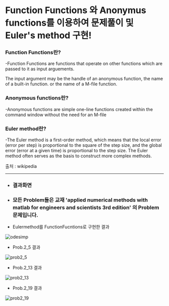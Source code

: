 # Function Functions 와 Anonymus functions를 이용하여 문제풀이 및 Euler's method 구현!


### Function Functions란?

-Function Functions are functions that operate on other functions which are passed to it as input arguements.

The input argument may be the handle of an anonymous function, the name of a built-in function. or the name of a M-file function.


### Anonymous functions란?

-Anonymous functions are simple one-line functions created within the command window without the need for an M-file
 

### Euler method란?

-The Euler method is a first-order method, which means that the local error (error per step) is proportional to the square of the step size, and the global error (error at a given time) is proportional to the step size. The Euler method often serves as the basis to construct more complex methods.

출처 : wikipedia

* * *
+ ### 결과화면

+ ### 모든 Problem들은 교재 'applied numerical methods with matlab for engineers and scientists 3rd edition' 의 Problem 문제입니다.

+ Eulermethod를 FunctionFucntions로 구현한 결과


![odesimp](https://user-images.githubusercontent.com/44973398/48885131-7dd73500-ee6a-11e8-9ec4-9b3700192d61.PNG)

+ Prob.2_5  결과


![prob2_5](https://user-images.githubusercontent.com/44973398/48885079-53857780-ee6a-11e8-8946-1fcc8f4994c0.png)

+ Prob.2_13 결과


![prob2_13](https://user-images.githubusercontent.com/44973398/48885089-5a13ef00-ee6a-11e8-818f-aba84528d11c.png)

+ Prob.2_19 결과


![prob2_19](https://user-images.githubusercontent.com/44973398/48885095-5f713980-ee6a-11e8-9418-889541648263.png)


